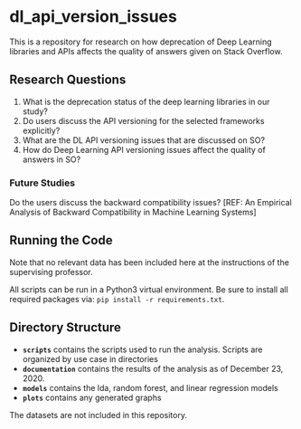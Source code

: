 # dl_api_version_issues

This is a repository for research on how deprecation of Deep Learning libraries 
and APIs affects the quality of answers given on Stack Overflow.

## Research Questions

1. What is the deprecation status of the deep learning libraries in our study?
2. Do users discuss the API versioning for the selected frameworks explicitly?
3. What are the DL API versioning issues that are discussed on SO?
4. How do Deep Learning API versioning issues affect the quality of answers in SO?

### Future Studies
Do the users discuss the backward compatibility issues?
[REF: An Empirical Analysis of Backward Compatibility in Machine Learning Systems]

## Running the Code

Note that no relevant data has been included here at the instructions of the supervising
professor.

All scripts can be run in a Python3 virtual environment. Be sure to install all
required packages via: `pip install -r requirements.txt`.

## Directory Structure

* **`scripts`** contains the scripts used to run the analysis. Scripts are organized by use case in directories
* **`documentation`** contains the results of the analysis as of December 23, 2020.
* **`models`** contains the lda, random forest, and linear regression models
* **`plots`** contains any generated graphs

The datasets are not included in this repository.
